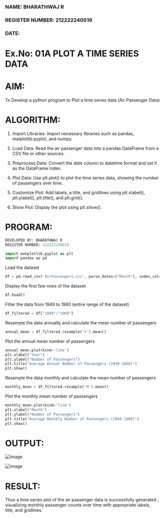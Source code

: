### NAME:  BHARATHWAJ R
### REGISTER NUMBER: 212222240019
###  DATE: 
# Ex.No: 01A PLOT A TIME SERIES DATA


# AIM:
To Develop a python program to Plot a time series data (Air Passenger Data)
# ALGORITHM:

1. Import Libraries: Import necessary libraries such as pandas, matplotlib.pyplot, and numpy.

2. Load Data: Read the air passenger data into a pandas DataFrame from a CSV file or other sources.

3. Preprocess Data: Convert the date column to datetime format and set it as the DataFrame index.

4. Plot Data: Use plt.plot() to plot the time series data, showing the number of passengers over time.

5. Customize Plot: Add labels, a title, and gridlines using plt.xlabel(), plt.ylabel(), plt.title(), and plt.grid().

6. Show Plot: Display the plot using plt.show().

# PROGRAM:
```python
DEVELOPED BY: BHARATHWAJ R
REGISTER NUMBER: 212222240019
```
```python
import matplotlib.pyplot as plt
import pandas as pd
```
Load the dataset
```python
df = pd.read_csv('AirPassengers.csv', parse_dates=["Month"], index_col="Month")
```
Display the first few rows of the dataset
```python
df.head()
```
Filter the data from 1949 to 1960 (entire range of the dataset)
```python
df_filtered = df["1949":"1960"]
```
Resample the data annually and calculate the mean number of passengers
```python
annual_mean = df_filtered.resample('Y').mean()
```
Plot the annual mean number of passengers
```python
annual_mean.plot(kind='line')
plt.xlabel("Year")
plt.ylabel("Number of Passengers")
plt.title("Average Annual Number of Passengers (1949-1960)")
plt.show()
```
Resample the data monthly and calculate the mean number of passengers
```python
monthly_mean = df_filtered.resample('M').mean()
```
Plot the monthly mean number of passengers
```python
monthly_mean.plot(kind='line')
plt.xlabel("Month")
plt.ylabel("Number of Passengers")
plt.title("Average Monthly Number of Passengers (1949-1960)")
plt.show()

```
# OUTPUT:

![image](https://github.com/user-attachments/assets/2139ff4f-1f1a-4d37-a2f5-4c35a71b013a)

![image](https://github.com/user-attachments/assets/9422da8e-b82a-49a7-a3b3-3746d0d12e37)


# RESULT:
Thus  a time series plot of the air passenger data is successfully generated , visualizing monthly passenger counts over time with appropriate labels, title, and gridlines.




